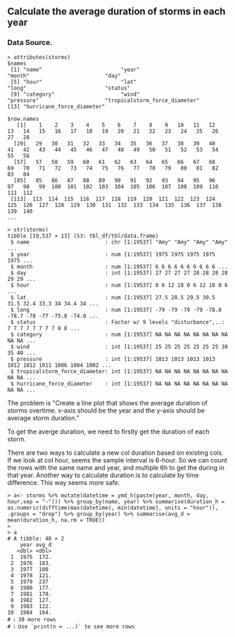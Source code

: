## Calculate the average duration of storms in each year

### Data Source.

```
> attributes(storms)
$names
 [1] "name"                         "year"                         "month"                        "day"                         
 [5] "hour"                         "lat"                          "long"                         "status"                      
 [9] "category"                     "wind"                         "pressure"                     "tropicalstorm_force_diameter"
[13] "hurricane_force_diameter"    

$row.names
   [1]    1    2    3    4    5    6    7    8    9   10   11   12   13   14   15   16   17   18   19   20   21   22   23   24   25   26   27   28
  [29]   29   30   31   32   33   34   35   36   37   38   39   40   41   42   43   44   45   46   47   48   49   50   51   52   53   54   55   56
  [57]   57   58   59   60   61   62   63   64   65   66   67   68   69   70   71   72   73   74   75   76   77   78   79   80   81   82   83   84
  [85]   85   86   87   88   89   90   91   92   93   94   95   96   97   98   99  100  101  102  103  104  105  106  107  108  109  110  111  112
 [113]  113  114  115  116  117  118  119  120  121  122  123  124  125  126  127  128  129  130  131  132  133  134  135  136  137  138  139  140
...

> str(storms)
tibble [19,537 × 13] (S3: tbl_df/tbl/data.frame)
 $ name                        : chr [1:19537] "Amy" "Amy" "Amy" "Amy" ...
 $ year                        : num [1:19537] 1975 1975 1975 1975 1975 ...
 $ month                       : num [1:19537] 6 6 6 6 6 6 6 6 6 6 ...
 $ day                         : int [1:19537] 27 27 27 27 28 28 28 28 29 29 ...
 $ hour                        : num [1:19537] 0 6 12 18 0 6 12 18 0 6 ...
 $ lat                         : num [1:19537] 27.5 28.5 29.5 30.5 31.5 32.4 33.3 34 34.4 34 ...
 $ long                        : num [1:19537] -79 -79 -79 -79 -78.8 -78.7 -78 -77 -75.8 -74.8 ...
 $ status                      : Factor w/ 9 levels "disturbance",..: 7 7 7 7 7 7 7 7 8 8 ...
 $ category                    : num [1:19537] NA NA NA NA NA NA NA NA NA NA ...
 $ wind                        : int [1:19537] 25 25 25 25 25 25 25 30 35 40 ...
 $ pressure                    : int [1:19537] 1013 1013 1013 1013 1012 1012 1011 1006 1004 1002 ...
 $ tropicalstorm_force_diameter: int [1:19537] NA NA NA NA NA NA NA NA NA NA ...
 $ hurricane_force_diameter    : int [1:19537] NA NA NA NA NA NA NA NA NA NA ...

```

The problem is "Create a line plot that shows the average duration of storms overtime.  x-axis should be the year and the y-axis should be average storm duration."

To get the averge duration, we need to firstly get the duration of each storm.

There are two ways to calculate a new col duration based on existing cols.  If we look at col hour, seems the sample interval is 6-hour.  So we can count the rows with the same name and year, and multiple 6h to get the during in that year.
Another way to calculate duration is to calculate by time difference.  This way seems more safe.


```
> a<- storms %>% mutate(datetime = ymd_h(paste(year, month, day, hour,sep = "-"))) %>% group_by(name, year) %>% summarise(duration_h = as.numeric(difftime(max(datetime), min(datetime), units = "hour")), .groups = "drop") %>% group_by(year) %>% summarise(avg_d = mean(duration_h, na.rm = TRUE))
> 
> a
# A tibble: 48 × 2
    year avg_d
   <dbl> <dbl>
 1  1975  172.
 2  1976  183.
 3  1977  100 
 4  1978  121.
 5  1979  237 
 6  1980  177.
 7  1981  170.
 8  1982  127.
 9  1983  122.
10  1984  164.
# ℹ 38 more rows
# ℹ Use `print(n = ...)` to see more rows
```


